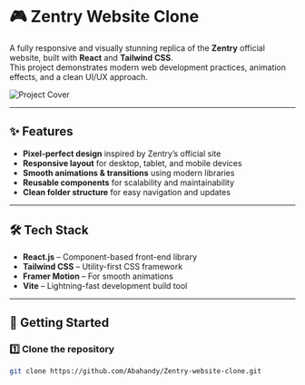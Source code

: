 # 🎮 Zentry Website Clone

A fully responsive and visually stunning replica of the **Zentry** official website, built with **React** and **Tailwind CSS**.  
This project demonstrates modern web development practices, animation effects, and a clean UI/UX approach.

![Project Cover](src/assets/images/zentry-cover.png)

---

## ✨ Features

- **Pixel-perfect design** inspired by Zentry’s official site  
- **Responsive layout** for desktop, tablet, and mobile devices  
- **Smooth animations & transitions** using modern libraries  
- **Reusable components** for scalability and maintainability  
- **Clean folder structure** for easy navigation and updates  

---

## 🛠️ Tech Stack

- **React.js** – Component-based front-end library  
- **Tailwind CSS** – Utility-first CSS framework  
- **Framer Motion** – For smooth animations  
- **Vite** – Lightning-fast development build tool  

---

## 🚀 Getting Started

### 1️⃣ Clone the repository
```bash
git clone https://github.com/Abahandy/Zentry-website-clone.git
